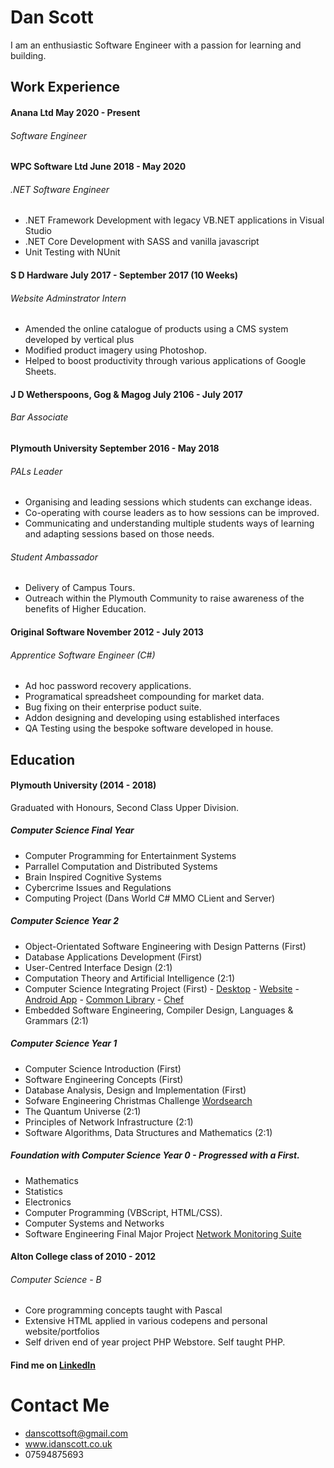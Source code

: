 # Dan Scott

I am an enthusiastic Software Engineer with a passion for learning and building.

## Work Experience
#### Anana Ltd May 2020 - Present
###### Software Engineer

#### WPC Software Ltd June 2018 - May 2020 
###### .NET Software Engineer
- .NET Framework Development with legacy VB.NET applications in Visual Studio
- .NET Core Development with SASS and vanilla javascript
- Unit Testing with NUnit

#### S D Hardware July 2017 - September 2017 (10 Weeks)
###### Website Adminstrator Intern
- Amended the online catalogue of products using a CMS system developed by vertical plus 
- Modified product imagery using Photoshop.
- Helped to boost productivity through various applications of Google Sheets. 

#### J D Wetherspoons, Gog & Magog July 2106 - July 2017 
###### Bar Associate 

#### Plymouth University September 2016 - May 2018
###### PALs Leader
- Organising and leading sessions which students can exchange ideas.
- Co-operating with course leaders as to how sessions can be improved.
- Communicating and understanding multiple students ways of learning and adapting sessions based on those needs.

###### Student Ambassador 
- Delivery of Campus Tours.
- Outreach within the Plymouth Community to raise awareness of the benefits of Higher Education.

#### Original Software November 2012 - July 2013
###### Apprentice Software Engineer (C#)
- Ad hoc password recovery applications.
- Programatical spreadsheet compounding for market data. 
- Bug fixing on their enterprise poduct suite.
- Addon designing and developing using established interfaces
- QA Testing using the bespoke software developed in house.

## Education 
#### Plymouth University (2014 - 2018)
Graduated with Honours, Second Class Upper Division. 
##### Computer Science Final Year 
- Computer Programming for Entertainment Systems
- Parrallel Computation and Distributed Systems
- Brain Inspired Cognitive Systems 
- Cybercrime Issues and Regulations
- Computing Project (Dans World C# MMO CLient and Server)

##### Computer Science Year 2
- Object-Orientated Software Engineering with Design Patterns (First)
- Database Applications Development (First)
- User-Centred Interface Design (2:1)
- Computation Theory and Artificial Intelligence (2:1)
- Computer Science Integrating Project (First) - [Desktop](https://github.com/iDanScott/PizzaHeavenDesktop) - [Website](https://github.com/iDanScott/PizzaHeavenWebsite) - [Android App](https://github.com/iDanScott/PizzaHeavenDelivery) - [Common Library](https://github.com/iDanScott/PizzaHeavenLib) - [Chef](https://github.com/iDanScott/PizzaHeavenChef)
- Embedded Software Engineering, Compiler Design, Languages & Grammars (2:1)

##### Computer Science Year 1 
- Computer Science Introduction (First)
- Software Engineering Concepts (First)
- Database Analysis, Design and Implementation (First) 
- Sofware Engineering Christmas Challenge [Wordsearch](https://github.com/iDanScott/WordSearch)
- The Quantum Universe (2:1)
- Principles of Network Infrastructure (2:1)
- Software Algorithms, Data Structures and Mathematics (2:1)

##### Foundation with Computer Science Year 0 - Progressed with a First.
- Mathematics 
- Statistics 
- Electronics
- Computer Programming (VBScript, HTML/CSS).
- Computer Systems and Networks 
- Software Engineering Final Major Project [Network Monitoring Suite](https://github.com/iDanScott/UniProject)

#### Alton College class of 2010 - 2012
###### Computer Science - B
- Core programming concepts taught with Pascal
- Extensive HTML applied in various codepens and personal website/portfolios
- Self driven end of year project PHP Webstore. Self taught PHP.
#### Find me on [LinkedIn](https://uk.linkedin.com/in/dan-scott-03b4b93a)

# Contact Me 
- danscottsoft@gmail.com
- www.idanscott.co.uk
- 07594875693
